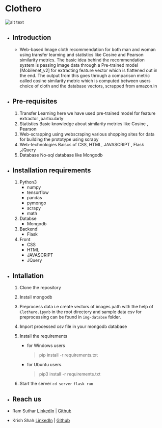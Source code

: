 # Clothero

![alt text](https://github.com/ramsuthar305/Clothero/blob/master/Capture.JPG?raw=true)
* ## Introduction
    *  Web-based Image cloth recommendation for both man and woman using transfer learning and statistics like Cosine and Pearson similarity metrics. The basic idea behind the recommendation system is passing image data through a Pre-trained model [Mobilenet_v2] for extracting feature vector which is flattened out in the end. The output from this goes through a comparison metric called cosine similarity metric which is computed between users choice of cloth and the database vectors, scrapped from amazon.in

* ## Pre-requisites
    1. Transfer Learning
         here we have used pre-trained model for feature extractor ,particularly
    2. Statistics
        Basic knowledge about similarity metrics like Cosine , Pearson
    3. Web-scrapping
         using webscraping various shopping sites for data for building the prototype using scrapy
    4. Web-technologies
        Baiscs of CSS, HTML, JAVASCRIPT , Flask ,JQuery
    5. Database
        No-sql database like Mongodb
   
* ## Installation requirements
    1. Python3
        * numpy
        * tensorflow
        * pandas
        * pymongo
        * scrapy
        * math
    2. Databse
        * Mongodb
    3. Backend
        * Flask
    4. Front
        * CSS
        * HTML
        * JAVASCRIPT
        * JQuery
* ## Intallation
    1. Clone the repository
    2. Install mongodb
    3. Preprocess data i.e create vectors of images path with the help of `Clothero.ipynb` in the root directory and sample data csv for preprocessing can be found in `img-databse` folder.
    4. Import processed csv file in your mongodb database
    5. Install the requirements
        * for Windows users
            > pip install -r requirements.txt

        * for Ubuntu users
            > pip3 install -r requirements.txt
           
    6. Start the server
      `cd server`
      `flask run`

* ## Reach us

* Ram Suthar
[LinkedIn](https://www.linkedin.com/in/ramsuthar305/) | [Github](https://github.com/ramsuthar305)

* Krish Shah
[LinkedIn](https://www.linkedin.com/mwlite/in/krish-shah-20542817b) | [Github](https://github.com/krishshah99615)

    

